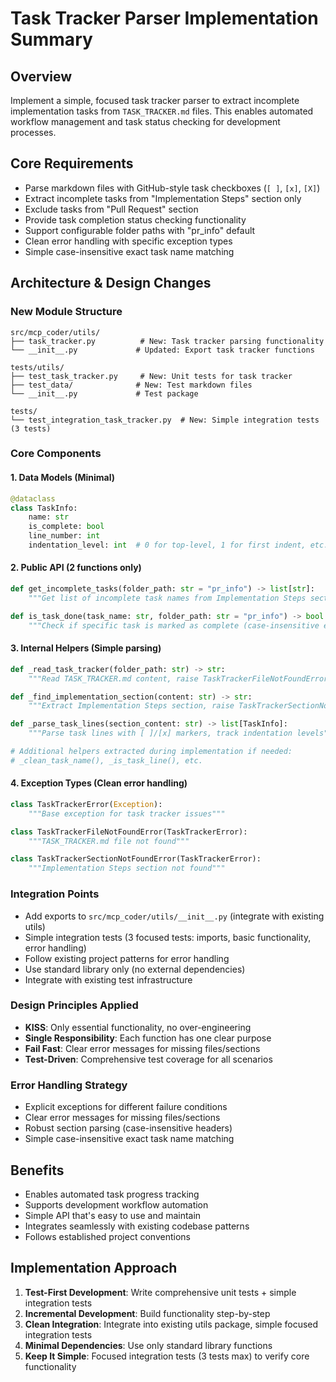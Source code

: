 # Task Tracker Parser Implementation Summary

## Overview
Implement a simple, focused task tracker parser to extract incomplete implementation tasks from `TASK_TRACKER.md` files. This enables automated workflow management and task status checking for development processes.

## Core Requirements
- Parse markdown files with GitHub-style task checkboxes (`[ ]`, `[x]`, `[X]`)
- Extract incomplete tasks from "Implementation Steps" section only
- Exclude tasks from "Pull Request" section
- Provide task completion status checking functionality
- Support configurable folder paths with "pr_info" default
- Clean error handling with specific exception types
- Simple case-insensitive exact task name matching

## Architecture & Design Changes

### New Module Structure
```
src/mcp_coder/utils/
├── task_tracker.py          # New: Task tracker parsing functionality
└── __init__.py             # Updated: Export task tracker functions

tests/utils/
├── test_task_tracker.py     # New: Unit tests for task tracker
├── test_data/              # New: Test markdown files
└── __init__.py             # Test package

tests/
└── test_integration_task_tracker.py  # New: Simple integration tests (3 tests)
```

### Core Components

#### 1. Data Models (Minimal)
```python
@dataclass
class TaskInfo:
    name: str
    is_complete: bool
    line_number: int
    indentation_level: int  # 0 for top-level, 1 for first indent, etc.
```

#### 2. Public API (2 functions only)
```python
def get_incomplete_tasks(folder_path: str = "pr_info") -> list[str]:
    """Get list of incomplete task names from Implementation Steps section"""

def is_task_done(task_name: str, folder_path: str = "pr_info") -> bool:
    """Check if specific task is marked as complete (case-insensitive exact match)"""
```

#### 3. Internal Helpers (Simple parsing)
```python
def _read_task_tracker(folder_path: str) -> str:
    """Read TASK_TRACKER.md content, raise TaskTrackerFileNotFoundError if missing"""

def _find_implementation_section(content: str) -> str:
    """Extract Implementation Steps section, raise TaskTrackerSectionNotFoundError if missing"""

def _parse_task_lines(section_content: str) -> list[TaskInfo]:
    """Parse task lines with [ ]/[x] markers, track indentation levels"""

# Additional helpers extracted during implementation if needed:
# _clean_task_name(), _is_task_line(), etc.
```

#### 4. Exception Types (Clean error handling)
```python
class TaskTrackerError(Exception):
    """Base exception for task tracker issues"""

class TaskTrackerFileNotFoundError(TaskTrackerError):
    """TASK_TRACKER.md file not found"""

class TaskTrackerSectionNotFoundError(TaskTrackerError):
    """Implementation Steps section not found"""
```

### Integration Points
- Add exports to `src/mcp_coder/utils/__init__.py` (integrate with existing utils)
- Simple integration tests (3 focused tests: imports, basic functionality, error handling)
- Follow existing project patterns for error handling
- Use standard library only (no external dependencies)
- Integrate with existing test infrastructure

### Design Principles Applied
- **KISS**: Only essential functionality, no over-engineering
- **Single Responsibility**: Each function has one clear purpose
- **Fail Fast**: Clear error messages for missing files/sections
- **Test-Driven**: Comprehensive test coverage for all scenarios

### Error Handling Strategy
- Explicit exceptions for different failure conditions
- Clear error messages for missing files/sections
- Robust section parsing (case-insensitive headers)
- Simple case-insensitive exact task name matching

## Benefits
- Enables automated task progress tracking
- Supports development workflow automation
- Simple API that's easy to use and maintain
- Integrates seamlessly with existing codebase patterns
- Follows established project conventions

## Implementation Approach
1. **Test-First Development**: Write comprehensive unit tests + simple integration tests
2. **Incremental Development**: Build functionality step-by-step
3. **Clean Integration**: Integrate into existing utils package, simple focused integration tests
4. **Minimal Dependencies**: Use only standard library functions
5. **Keep It Simple**: Focused integration tests (3 tests max) to verify core functionality
